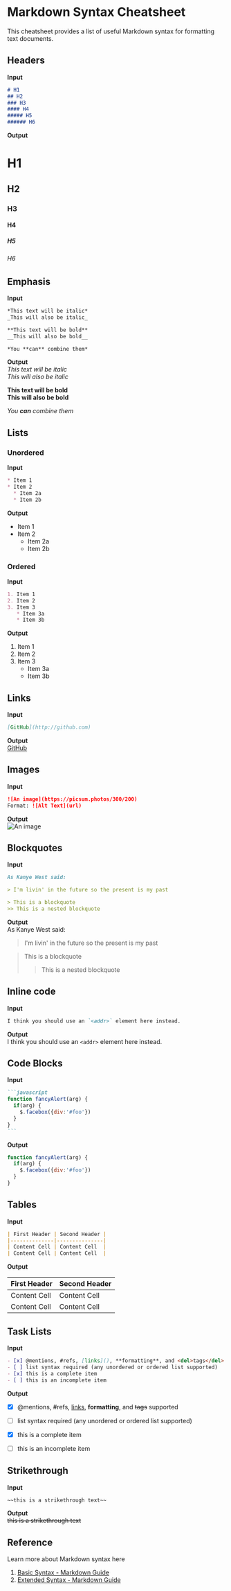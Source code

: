 # Markdown Syntax Cheatsheet

This cheatsheet provides a list of useful Markdown syntax for formatting text documents.


## Headers

**Input**  
```markdown
# H1
## H2
### H3
#### H4
##### H5
###### H6
```

**Output**  
# H1
## H2
### H3
#### H4
##### H5
###### H6


## Emphasis

**Input**  
```markdown
*This text will be italic*
_This will also be italic_

**This text will be bold**
__This will also be bold__

*You **can** combine them*
```

**Output**  
*This text will be italic*  
_This will also be italic_

**This text will be bold**  
__This will also be bold__

*You **can** combine them*


## Lists

### Unordered

**Input**
```markdown
* Item 1
* Item 2
  * Item 2a
  * Item 2b
```

**Output**  
* Item 1
* Item 2
  * Item 2a
  * Item 2b

### Ordered

**Input**  
```markdown
1. Item 1
2. Item 2
3. Item 3
   * Item 3a
   * Item 3b
```

**Output**  
1. Item 1
2. Item 2
3. Item 3
   * Item 3a
   * Item 3b


## Links

**Input**
```markdown
[GitHub](http://github.com)
```
**Output**  
[GitHub](http://github.com)


## Images

**Input**
```markdown
![An image](https://picsum.photos/300/200)
Format: ![Alt Text](url)
```

**Output**  
![An image](https://picsum.photos/300/200)


## Blockquotes

**Input**  
```markdown
As Kanye West said:

> I'm livin' in the future so the present is my past

> This is a blockquote
>> This is a nested blockquote
```

**Output**  
As Kanye West said:

> I'm livin' in the future so the present is my past

> This is a blockquote
>> This is a nested blockquote


## Inline code

**Input**
```markdown
I think you should use an `<addr>` element here instead.
```

**Output**  
I think you should use an `<addr>` element here instead.


## Code Blocks

**Input**
````markdown
```javascript
function fancyAlert(arg) {
  if(arg) {
    $.facebox({div:'#foo'})
  }
}
```
`````

**Output**  
```javascript
function fancyAlert(arg) {
  if(arg) {
    $.facebox({div:'#foo'})
  }
}
```


## Tables

**Input**
```markdown
| First Header | Second Header |
|--------------|---------------|
| Content Cell | Content Cell  |
| Content Cell | Content Cell  |
```

**Output**   

| First Header | Second Header |
|--------------|---------------|
| Content Cell | Content Cell  |
| Content Cell | Content Cell  |

## Task Lists

**Input**
```markdown
- [x] @mentions, #refs, [links](), **formatting**, and <del>tags</del> supported
- [ ] list syntax required (any unordered or ordered list supported)
- [x] this is a complete item
- [ ] this is an incomplete item
```

**Output**  
- [x]  @mentions, #refs, [links](), **formatting**, and <del>tags</del> supported
- [ ]  list syntax required (any unordered or ordered list supported)
- [x]  this is a complete item
- [ ]  this is an incomplete item


## Strikethrough

**Input**
```markdown
~~this is a strikethrough text~~
```

**Output**  
~~this is a strikethrough text~~


## Reference
Learn more about Markdown syntax here
1. [Basic Syntax - Markdown Guide](https://www.markdownguide.org/basic-syntax/)
2. [Extended Syntax - Markdown Guide](https://www.markdownguide.org/extended-syntax/)